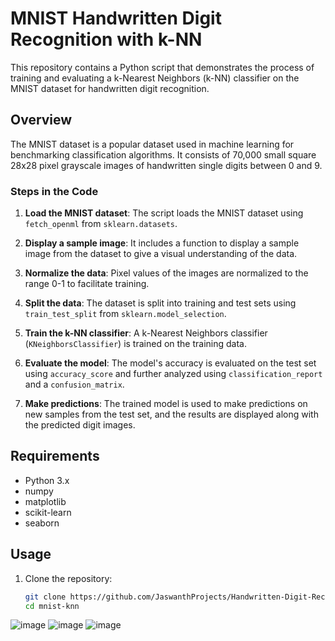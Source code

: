 # MNIST Handwritten Digit Recognition with k-NN

This repository contains a Python script that demonstrates the process of training and evaluating a k-Nearest Neighbors (k-NN) classifier on the MNIST dataset for handwritten digit recognition.

## Overview

The MNIST dataset is a popular dataset used in machine learning for benchmarking classification algorithms. It consists of 70,000 small square 28x28 pixel grayscale images of handwritten single digits between 0 and 9.

### Steps in the Code

1. **Load the MNIST dataset**: The script loads the MNIST dataset using `fetch_openml` from `sklearn.datasets`.

2. **Display a sample image**: It includes a function to display a sample image from the dataset to give a visual understanding of the data.

3. **Normalize the data**: Pixel values of the images are normalized to the range 0-1 to facilitate training.

4. **Split the data**: The dataset is split into training and test sets using `train_test_split` from `sklearn.model_selection`.

5. **Train the k-NN classifier**: A k-Nearest Neighbors classifier (`KNeighborsClassifier`) is trained on the training data.

6. **Evaluate the model**: The model's accuracy is evaluated on the test set using `accuracy_score` and further analyzed using `classification_report` and a `confusion_matrix`.

7. **Make predictions**: The trained model is used to make predictions on new samples from the test set, and the results are displayed along with the predicted digit images.

## Requirements

- Python 3.x
- numpy
- matplotlib
- scikit-learn
- seaborn

## Usage

1. Clone the repository:

   ```bash
   git clone https://github.com/JaswanthProjects/Handwritten-Digit-Recognition.git
   cd mnist-knn

![image](https://github.com/JaswanthProjects/Handwritten-Digit-Recognition/assets/85422176/9955d112-bc14-4d44-8e42-ac147dd08531)
![image](https://github.com/JaswanthProjects/Handwritten-Digit-Recognition/assets/85422176/d90cb415-0132-4887-b549-124916ca9a49)
![image](https://github.com/JaswanthProjects/Handwritten-Digit-Recognition/assets/85422176/27681a69-0711-4157-bf2a-eb643ee4b253)




